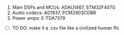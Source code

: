 1. Main DSPs and MCUs: ADAU1467, STM32F407G
2. Audio codecs: AD1937, PCM2903CDBR
3. Power amps: E-TDA7379

- [ ] TO DO: make it a .csv file like a civilized human ffs
